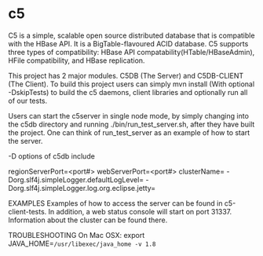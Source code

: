 c5
================

C5 is a simple, scalable open source distributed database that is compatible with the HBase API. 
It is a BigTable-flavoured ACID database. 
C5 supports three types of compatibility: HBase API 
compatability(HTable/HBaseAdmin), HFile compatibility, and HBase replication. 

This project has 2 major modules. C5DB (The Server) and C5DB-CLIENT (The Client). To build this project users can simply mvn install (With optional -DskipTests) to build the c5 daemons, client libraries and optionally run all of our tests.

Users can start the c5server in single node mode, by simply changing into the 
c5db directory and running  ./bin/run_test_server.sh, after they have built 
the project. One can think of run_test_server as an example of how to start 
the server.

-D options of c5db include

regionServerPort=<port#>
webServerPort=<port#>
clusterName=<The name of the cluster>
-Dorg.slf4j.simpleLogger.defaultLogLevel=<log level>
-Dorg.slf4j.simpleLogger.log.org.eclipse.jetty=<log level>

EXAMPLES
Examples of how to access the server can be found in c5-client-tests. In 
addition, a web status console will start on port 31337. Information about
the cluster can be found there.


TROUBLESHOOTING
On Mac OSX:
export JAVA_HOME=`/usr/libexec/java_home -v 1.8`
